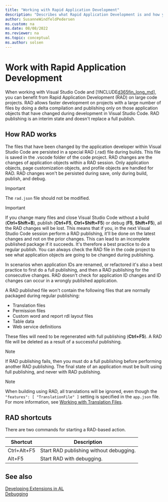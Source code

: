 ```yaml
---
title: "Working with Rapid Application Development"
description: "Describes what Rapid Application Development is and how you publish using RAD."
author: SusanneWindfeldPedersen
ms.custom: na
ms.date: 08/08/2022
ms.reviewer: na
ms.topic: conceptual
ms.author: solsen
---
```


# Work with Rapid Application Development

When working with Visual Studio Code and [!INCLUDE[d365fin_long_md](includes/d365fin_long_md.md)], you can benefit from Rapid Application Development (RAD) on large code projects. RAD allows faster development on projects with a large number of files by doing a delta compilation and publishing only on those application objects that have changed during development in Visual Studio Code. RAD publishing is an interim state and doesn't replace a full publish. 

## How RAD works

The files that have been changed by the application developer within Visual Studio Code are persisted in a special RAD (.rad) file during builds. This file is saved in the .vscode folder of the code project. RAD changes are the changes of application objects within a RAD session. Only application objects, page customization objects, and profile objects are handled for RAD. RAD changes won't be persisted during save, only during build, publish, and debug.

> [!IMPORTANT]  
> The `rad.json` file should not be modified.

> [!IMPORTANT]  
> If you change many files and close Visual Studio Code without a build (**Ctrl+Shift+B**), publish (**Ctrl+F5**, **Ctrl+Shift+F5**) or debug (**F5**, **Shift+F5**), all the RAD changes will be lost. This means that if you, in the next Visual Studio Code session perform a RAD publishing, it'll be done on the latest changes and not on the prior changes. This can lead to an incomplete published package if it succeeds. It's therefore a best practice to do a regular publish. You can always check the RAD file in the code project to see what application objects are going to be changed during publishing.

In scenarios when application IDs are renamed, or refactored it's also a best practice to first do a full publishing, and then a RAD publishing for the consecutive changes. RAD doesn't check for application ID changes and ID changes can occur in a wrongly published application.

A RAD published file won't contain the following files that are normally packaged during regular publishing: 

- Translation files
- Permission files
- Custom word and report rdl layout files  
- Table data
- Web service definitions  

These files will need to be regenerated with full publishing (**Ctrl+F5**). A RAD file will be deleted as a result of a successful publishing.

> [!NOTE]  
> If RAD publishing fails, then you must do a full publishing before performing another RAD publishing. The final state of an application must be built using full publishing, and never with RAD publishing.

> [!NOTE]  
> When building using RAD, all translations will be ignored, even though the `"features": [ "TranslationFile" ]` setting is specified in the `app.json` file. For more information, see [Working with Translation Files](devenv-work-with-translation-files.md).

## RAD shortcuts

There are two commands for starting a RAD-based action. 

|Shortcut     |Description|
|-------------|-----------|
|Ctrl+Alt+F5  |Start RAD publishing without debugging.|
|Alt+F5       |Start RAD with debugging.|

## See also
[Developing Extensions in AL](devenv-dev-overview.md)  
[Debugging](devenv-debugging.md)  

